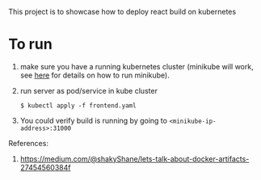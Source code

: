 This project is to showcase how to deploy react build on kubernetes

# To run

1. make sure you have a running kubernetes cluster (minikube will work, see [here](https://kubernetes.io/docs/tutorials/hello-minikube/) for details on how to run minikube).

2. run server as pod/service in kube cluster

   ```
   $ kubectl apply -f frontend.yaml
   ```

3. You could verify build is running by going to `<minikube-ip-address>:31000`

References:

1. https://medium.com/@shakyShane/lets-talk-about-docker-artifacts-27454560384f
